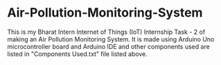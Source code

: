 # Air-Pollution-Monitoring-System

This is my Bharat Intern Internet of Things (IoT) Internship Task - 2 of making an Air Pollution Monitoring System. It is made using Arduino Uno microcontroller board and Arduino IDE and other components used are listed in "Components Used.txt" file listed above.
 
